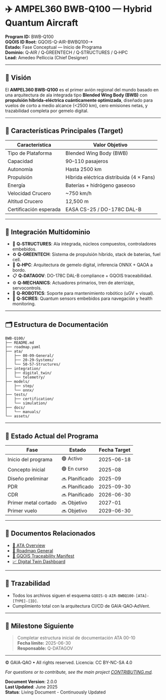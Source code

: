 # ✈️ AMPEL360 BWB-Q100 — Hybrid Quantum Aircraft

**Program ID:** BWB-Q100  
**GQOIS ID Root:** GQOIS-Q-AIR-BWBQ100-*  
**Estado:** Fase Conceptual — Inicio de Programa  
**Dominio:** Q‑AIR / Q‑GREENTECH / Q‑STRUCTURES / Q‑HPC  
**Lead:** Amedeo Pelliccia (Chief Designer)

---

## 🧭 Visión

El **AMPEL360 BWB-Q100** es el primer avión regional del mundo basado en una arquitectura de ala integrada tipo **Blended Wing Body (BWB)** con **propulsión híbrida‑eléctrica cuánticamente optimizada**, diseñado para vuelos de corto a medio alcance (<2500 km), cero emisiones netas, y trazabilidad completa por gemelo digital.

---

## 🚀 Características Principales (Target)

| Característica                     | Valor Objetivo               |
|-----------------------------------|------------------------------|
| Tipo de Plataforma                | Blended Wing Body (BWB)      |
| Capacidad                         | 90–110 pasajeros             |
| Autonomía                         | Hasta 2500 km                |
| Propulsión                        | Híbrida eléctrica distribuida (4 × Fans) |
| Energía                           | Baterías + hidrógeno gaseoso |
| Velocidad Crucero                 | ~750 km/h                    |
| Altitud Crucero                   | 12,500 m                     |
| Certificación esperada            | EASA CS-25 / DO-178C DAL-B   |

---

## 🧬 Integración Multidominio

- 🔧 **Q‑STRUCTURES**: Ala integrada, núcleos compuestos, controladores embebidos.
- ♻️ **Q‑GREENTECH**: Sistema de propulsión híbrido, stack de baterías, fuel cell.
- 🧠 **Q‑HPC**: Arquitectura de gemelo digital, inferencia ONNX + QAOA a bordo.
- 📋 **Q‑DATAGOV**: DO-178C DAL-B compliance + GQOIS traceabilidad.
- ⚙️ **Q‑MECHANICS**: Actuadores primarios, tren de aterrizaje, servocontrols.
- 🤖 **Q‑ROBOTICS**: Soporte para mantenimiento robótico (uGV + visual).
- 🔬 **Q‑SCIRES**: Quantum sensors embebidos para navegación y health monitoring.

---

## 🗂️ Estructura de Documentación

```
BWB-Q100/
├── README.md
├── roadmap.yaml
├── ata/
│   ├── 00-09-General/
│   ├── 20-29-Systems/
│   └── 50-57-Structures/
├── integration/
│   ├── digital_twin/
│   └── telemetry/
├── models/
│   ├── step/
│   └── onnx/
├── tests/
│   ├── certification/
│   └── simulation/
├── docs/
│   └── manuals/
└── assets/
```

---

## 🧪 Estado Actual del Programa

| Fase                  | Estado       | Fecha Target |
|-----------------------|--------------|-------------|
| Inicio del programa   | 🟢 Activo     | 2025-06-18  |
| Concepto inicial      | 🟢 En curso   | 2025-08     |
| Diseño preliminar     | 🔜 Planificado| 2025-09     |
| PDR                   | 🔜 Planificado| 2025-09-30  |
| CDR                   | 🔜 Planificado| 2026-06-30  |
| Primer metal cortado  | 🔜 Objetivo   | 2027-01     |
| Primer vuelo          | 🔜 Objetivo   | 2029-06-30  |

---

## 🔗 Documentos Relacionados

- [📘 ATA Overview](../ATA_STRUCTURE.md)
- [📄 Roadmap General](./roadmap.yaml)
- [🧬 GQOIS Traceability Manifest](../docs/gqois_map_bwbq100.yaml)
- [📈 Digital Twin Dashboard](../integration/digital_twin/status.md)

---

## 📍 Trazabilidad

- Todos los archivos siguen el esquema `GQOIS-Q-AIR-BWBQ100-[ATA]-[TYPE]-[ID]`.
- Cumplimiento total con la arquitectura CI/CD de GAIA-QAO‑AdVent.

---

## 📅 Milestone Siguiente

> Completar estructura inicial de documentación ATA 00-10  
> **Fecha límite:** 2025-06-30  
> **Responsable:** Q-DATAGOV

---

© GAIA‑QAO • All rights reserved. Licencia: CC BY-NC-SA 4.0


*For questions or to contribute, see the main project [CONTRIBUTING.md](../../../CONTRIBUTING.md).*

**Document Version**: 2.0.0  
**Last Updated**: June 2025  
**Status**: Living Document - Continuously Updated
